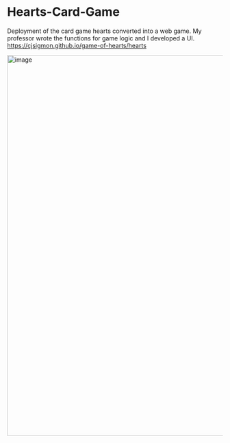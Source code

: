 # Hearts-Card-Game

Deployment of the card game hearts converted into a web game. My professor wrote the functions for game logic and I developed a UI. https://cjsigmon.github.io/game-of-hearts/hearts

<img width="1664" height="888" alt="image" src="https://github.com/user-attachments/assets/a9e8e375-3510-4577-b8bc-d49b944090bb" />

